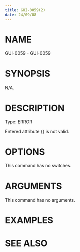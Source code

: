 ```yaml
---
title: GUI-0059(2)
date: 24/09/08
---
```


# NAME

GUI-0059 - GUI-0059

# SYNOPSIS

N/A.

# DESCRIPTION

Type: ERROR

Entered attribute {} is not valid.

# OPTIONS

This command has no switches.

# ARGUMENTS

This command has no arguments.

# EXAMPLES

# SEE ALSO
